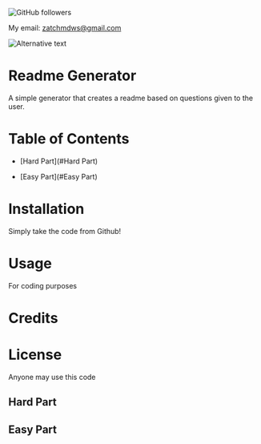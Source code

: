 ![GitHub followers](https://img.shields.io/github/followers/zachmdws?style=social)

My email: zatchmdws@gmail.com

![Alternative text](https://avatars1.githubusercontent.com/u/59651796?v=4)

# Readme Generator

A simple generator that creates a readme based on questions given to the user.



# Table of Contents



- [Hard Part](#Hard Part)

- [Easy Part](#Easy Part)

# Installation

Simply take the code from Github!



# Usage

For coding purposes



# Credits





# License

Anyone may use this code

## Hard Part

## Easy Part